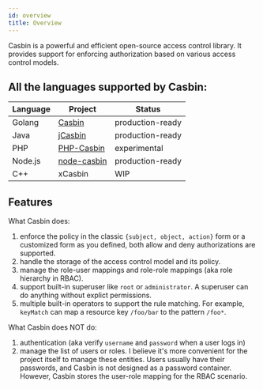 ```yaml
---
id: overview
title: Overview
---
```


Casbin is a powerful and efficient open-source access control library. It provides support for enforcing authorization based on various access control models.

## All the languages supported by Casbin:

Language | Project | Status
----|------|----
Golang | [Casbin](https://github.com/casbin/casbin) | production-ready
Java | [jCasbin](https://github.com/casbin/jcasbin) | production-ready
PHP | [PHP-Casbin](https://github.com/php-casbin/php-casbin) | experimental
Node.js | [node-casbin](https://github.com/casbin/node-casbin) | production-ready
C++ | xCasbin | WIP

## Features

What Casbin does:

1. enforce the policy in the classic ``{subject, object, action}`` form or a customized form as you defined, both allow and deny authorizations are supported.
2. handle the storage of the access control model and its policy.
3. manage the role-user mappings and role-role mappings (aka role hierarchy in RBAC).
4. support built-in superuser like ``root`` or ``administrator``. A superuser can do anything without explict permissions.
5. multiple built-in operators to support the rule matching. For example, ``keyMatch`` can map a resource key ``/foo/bar`` to the pattern ``/foo*``.

What Casbin does NOT do:

1. authentication (aka verify ``username`` and ``password`` when a user logs in)
2. manage the list of users or roles. I believe it's more convenient for the project itself to manage these entities. Users usually have their passwords, and Casbin is not designed as a password container. However, Casbin stores the user-role mapping for the RBAC scenario.
